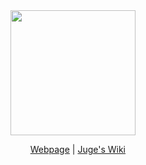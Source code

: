 <html>
  <header>
    <a href = 'https://discordapp.com/api/oauth2/authorize?client_id=533759086886387712&permissions=201713734&scope=bot'>
      <img align="center" src="https://cdn.discordapp.com/avatars/471089130227630080/400a6898235c53b971f950b816f5c3ca.jpg?size=2048" height="200">
    </a>

    [Webpage](https://tenasatupitsyn.github.io/juge/) | [Juge's Wiki](https://github.com/tenasatupitsyn/juge/wiki/Juge's-Wiki)
